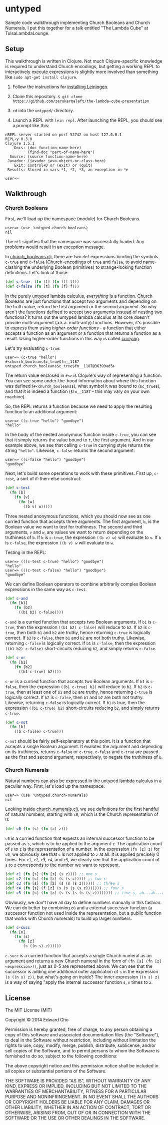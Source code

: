 # untyped

Sample code walkthrough implementing Church Booleans and Church Numerals. I put
this together for a talk entitled "The Lambda Cube" at TulsaLambdaLounge.

## Setup

This walkthrough is written in Clojure. Not much Clojure-specific knowledge is
required to understand Church encodings, but getting a working REPL to
interactively execute expressions is slightly more involved than something like
`sudo apt-get install clojure`.

1. Follow the instructions for [installing
   Leiningen](https://github.com/technomancy/leiningen#installation).

2. Clone this repository. `$ git clone https://github.com/zerokarmaleft/the-lambda-cube-presentation`
    
3. `cd` into the `untyped/` directory.

4. Launch a REPL with `lein repl`. After launching the REPL, you should see
   a prompt like this:

```
nREPL server started on port 52742 on host 127.0.0.1
REPL-y 0.3.0
Clojure 1.5.1
    Docs: (doc function-name-here)
          (find-doc "part-of-name-here")
  Source: (source function-name-here)
 Javadoc: (javadoc java-object-or-class-here)
    Exit: Control+D or (exit) or (quit)
 Results: Stored in vars *1, *2, *3, an exception in *e

user=> 
```

## Walkthrough

### Church Booleans

First, we'll load up the namespace (module) for Church Booleans.

```
user=> (use 'untyped.church-booleans)
nil
```

The `nil` signifies that the namespace was successfully loaded. Any problems
would result in an exception message.

In
[church_booleans.clj](https://github.com/zerokarmaleft/the-lambda-cube-presentation/untyped/src/untyped/church_booleans.clj),
there are two `def` expressions binding the symbols `c-true` and `c-false`
(Church-encodings of `true` and `false`, to avoid name-clashing the underlying
Boolean primitives) to strange-looking function definitions. Let's look at
those:

```clojure
(def c-true  (fn [t] (fn [f] t)))
(def c-false (fn [t] (fn [f] f)))
```

In the purely untyped lambda calculus, *everything* is a function. Church
Booleans are just functions that accept two arguments and depending on the truth
value, return the first argument or the second argument. So why aren't the
functions defined to accept two arguments instead of nesting two functions? It
turns out the untyped lambda calculus at its core doesn't provide multi-argument
(a.k.a. multi-arity) functions. However, it's possible to express them using
*higher-order functions* - a function that either accepts a function as an
argument or a function that returns a function as a result. Using higher-order
functions in this way is called
[currying](http://en.wikipedia.org/wiki/Currying).

Let's try evaluating `c-true`:

```
user=> (c-true "hello")
#<church_booleans$c_true$fn__1187 untyped.church_booleans$c_true$fn__1187@36399ad5>
```

The return value enclosed in `#<>` is Clojure's way of representing a function.
You can see some under-the-hood information about where this function was
defined (`#<church_booleans$`), what symbol it was bound to (`$c_true$`), and
that it is indeed a function (`$fn__1187` - this may vary on your own machine).

So, the REPL returns a function because we need to apply the resulting function
to an additional argument:

```
user=> ((c-true "hello") "goodbye")
"hello"
```

In the body of the nested anonymous function inside `c-true`, you can see that
it simply returns the value bound to `t`, the first argument. And in our example
above, we see that calling `c-true` in currying style returns the string
`"hello"`. Likewise, `c-false` returns the second argument:

```
user=> ((c-false "hello") "goodbye")
"goodbye"
```

Next, let's build some operations to work with these primitives. First up,
`c-test`, a sort of if-then-else construct:

```clojure
(def c-test
  (fn [b]
    (fn [v]
      (fn [w]
        ((b v) w)))))
```

Three nested anonymous functions, which you should now see as one curried
function that accepts three arguments. The first argument, `b`, is the Boolean
value we want to test for truthiness. The second and third arguments, `v` and
`w`, are values we want to return depending on the truthiness of `b`. If `b` is
`c-true`, the expression `((b v) w)` will evaluate to `v`. If `b` is `c-false`,
the expression `((b v) w` will evaluate to `w`.

Testing in the REPL:

```
user=> (((c-test c-true) "hello") "goodbye")
"hello"
user=> (((c-test c-false) "hello") "goodbye")
"goodbye"
```

We can define Boolean operators to combine arbitrarily complex Boolean
expressions in the same way as `c-test`.

```clojure
(def c-and
  (fn [b1]
    (fn [b2]
      ((b1 b2) c-false))))
```

`c-and` is a curried function that accepts two Boolean arguments. If `b1` is
`c-true`, then the expression `((b1 b2) c-false)` will reduce to `b2`. If `b2`
is `c-true`, then both `b1` and `b2` are truthy, hence returning `c-true` is
logically correct. If `b2` is `c-false`, then `b1` and `b2` are not both truthy.
Likewise, returning `c-false` is logically correct. If `b1` is `c-false`, then
the expression `((b1 b2) c-false)` short-circuits reducing `b2`, and simply
returns `c-false`.

```clojure
(def c-or
  (fn [b1]
    (fn [b2]
      ((b1 c-true) b2))))
```

`c-or` is a curried function that accepts two Boolean arguments. If `b1` is
`c-false`, then the expression `((b1 c-true) b2)` will reduce to `b2`. If `b2`
is `c-true`, then at least one of `b1` and `b2` are truthy, hence returning
`c-true` is logically correct. If `b2` is `c-false`, then `b1` and `b2` are both
not truthy. Likewise, returning `c-false` is logically correct. If `b1` is true,
then the expression `((b1 c-true) b2)` short-circuits reducing `b2`, and simply
returns `c-true`.

```clojure
(def c-not
  (fn [b]
    ((b c-false) c-true)))
```

`c-not` should be fairly self-explanatory at this point. It is a function that
accepts a single Boolean argument. It evalutes the argument and depending on its
truthiness, returns `c-false` or `c-true`. `c-false` and `c-true` are passed as
the first and second argument, respectively, to negate the truthiness of `b`.

### Church Numerals

Natural numbers can also be expressed in the untyped lambda calculus in a peculiar way.
First, let's load up the namespace:

```
user=> (use 'untyped.church-numerals)
nil
```

Looking inside
[church_numerals.clj](https://github.com/zerokarmaleft/the-lambda-cube-presentation/untyped/src/untyped/church_numerals.clj),
we see definitions for the first handful of natural numbers, starting with `c0`,
which is the Church representation of 0:

```clojure
(def c0 (fn [s] (fn [z] z)))
```

`c0` is a curried function that expects an internal successor function to be
passed as `s`, which is to be applied to the argument `z`. The application count
of `s` to `z` is the representation of a number. In the expression `(fn [z] z)`
for `c0`, we obviously see that `s` is not applied to `z` at all. It is applied
precisely 0 times. For `c1`, `c2`, `c3`, `c4`, and `c5`, we clearly see that the
application count of `s` to `z` corresponds to the number we want to represent.

```clojure
(def c1 (fn [s] (fn [z] (s z)))) ;; one s
(def c2 (fn [s] (fn [z] (s (s z))))) ;; two s
(def c3 (fn [s] (fn [z] (s (s (s z)))))) ;; three s
(def c4 (fn [s] (f [z] (s (s (s (s z))))))) ;; four s
(def c5 (fn [s] (fn [z] (s (s (s (s (s z)))))))) ;; five s, ah...ah...ah!
```

Obviously, we don't have all day to define numbers manually in this fashion. We
can do better by combining `c0` and a external successor function (a successor
function not used inside the representation, but a public function that works
with Church numerals) to build up larger numbers.

```clojure
(def c-succ
  (fn [n]
    (fn [s]
      (fn [z]
        (s ((n s) z))))))
```

`c-succ` is a curried function that accepts a single Church numeral as an
argument and returns a new Church numeral in the form of `(fn [s] (fn [z]
<expression>))`, just as 0-5 are represented above. We can see that the
successor is adding one additional outer application of `s` in the expression
`(s ((n s) z))`, but what's going on inside? The inner expression `((n s) z)` is
a way of saying "apply the internal successor function `s`, `n` times to `z`.

## License

The MIT License (MIT)

Copyright © 2014 Edward Cho

Permission is hereby granted, free of charge, to any person obtaining a copy
of this software and associated documentation files (the "Software"), to deal
in the Software without restriction, including without limitation the rights
to use, copy, modify, merge, publish, distribute, sublicense, and/or sell
copies of the Software, and to permit persons to whom the Software is
furnished to do so, subject to the following conditions:

The above copyright notice and this permission notice shall be included in
all copies or substantial portions of the Software.

THE SOFTWARE IS PROVIDED "AS IS", WITHOUT WARRANTY OF ANY KIND, EXPRESS OR
IMPLIED, INCLUDING BUT NOT LIMITED TO THE WARRANTIES OF MERCHANTABILITY,
FITNESS FOR A PARTICULAR PURPOSE AND NONINFRINGEMENT. IN NO EVENT SHALL THE
AUTHORS OR COPYRIGHT HOLDERS BE LIABLE FOR ANY CLAIM, DAMAGES OR OTHER
LIABILITY, WHETHER IN AN ACTION OF CONTRACT, TORT OR OTHERWISE, ARISING FROM,
OUT OF OR IN CONNECTION WITH THE SOFTWARE OR THE USE OR OTHER DEALINGS IN
THE SOFTWARE.
